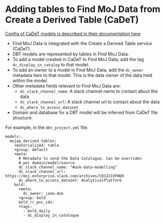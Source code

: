 # Adding tables to Find MoJ Data from Create a Derived Table (CaDeT)

[Config of CaDeT models is described in their documentation here](https://user-guidance.analytical-platform.service.justice.gov.uk/tools/create-a-derived-table/models/#where-can-i-define-configs)

- Find MoJ Data is integrated with the Create a Derived Table service (CaDeT).
- DBT models are represented by tables in Find MoJ Data.
- To add a model created in CaDeT to Find MoJ Data, add the tag `dc_display_in_catalog` to that model.
- To add an owner to a model in Find MoJ Data, add the `dc_owner` metadata item to that model. This is the data owner of the data held within the model.
- Other metadata fields relevant to Find MoJ Data are:
  - `dc_slack_channel_name`: A slack channel name to contact about the data
  - `dc_slack_channel_url`: A slack channel url to contact about the data
  - `dc_where_to_access_dataset`
- Domain and database for a DBT model will be inferred from CaDeT file structure.

For example, in the `dbt_project.yml` file:

```
models:
  mojap_derived_tables:
    +materialized: table
    +group: default
    +meta:
      # Metadata to send the Data Catalogue. Can be overriden
      # per domain/model/source
      dc_slack_channel_name: "#ask-data-modelling"
      dc_slack_channel_url: https://moj.enterprise.slack.com/archives/C03J21VFHQ9
      dc_where_to_access_dataset: AnalyticalPlatform
    bold:
      +meta:
        dc_owner: jane.doe
      +group: bold
      bold_rr_pnc_ids:
      +tags:
        - bold_daily
        - dc_display_in_catalogue
```
